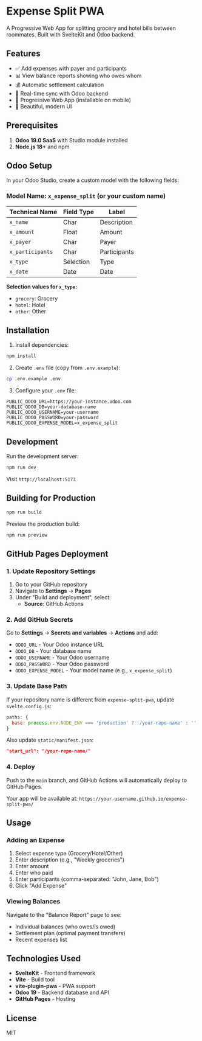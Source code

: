 # Expense Split PWA

A Progressive Web App for splitting grocery and hotel bills between roommates. Built with SvelteKit and Odoo backend.

## Features

- ✅ Add expenses with payer and participants
- 📊 View balance reports showing who owes whom
- 💰 Automatic settlement calculation
- 🔄 Real-time sync with Odoo backend
- 📱 Progressive Web App (installable on mobile)
- 🎨 Beautiful, modern UI

## Prerequisites

1. **Odoo 19.0 SaaS** with Studio module installed
2. **Node.js 18+** and npm

## Odoo Setup

In your Odoo Studio, create a custom model with the following fields:

### Model Name: `x_expense_split` (or your custom name)

| Technical Name | Field Type | Label |
|---------------|-----------|-------|
| `x_name` | Char | Description |
| `x_amount` | Float | Amount |
| `x_payer` | Char | Payer |
| `x_participants` | Char | Participants |
| `x_type` | Selection | Type |
| `x_date` | Date | Date |

**Selection values for `x_type`:**
- `grocery`: Grocery
- `hotel`: Hotel
- `other`: Other

## Installation

1. Install dependencies:
```sh
npm install
```

2. Create `.env` file (copy from `.env.example`):
```sh
cp .env.example .env
```

3. Configure your `.env` file:
```env
PUBLIC_ODOO_URL=https://your-instance.odoo.com
PUBLIC_ODOO_DB=your-database-name
PUBLIC_ODOO_USERNAME=your-username
PUBLIC_ODOO_PASSWORD=your-password
PUBLIC_ODOO_EXPENSE_MODEL=x_expense_split
```

## Development

Run the development server:
```sh
npm run dev
```

Visit `http://localhost:5173`

## Building for Production

```sh
npm run build
```

Preview the production build:
```sh
npm run preview
```

## GitHub Pages Deployment

### 1. Update Repository Settings

1. Go to your GitHub repository
2. Navigate to **Settings** → **Pages**
3. Under "Build and deployment", select:
   - **Source**: GitHub Actions

### 2. Add GitHub Secrets

Go to **Settings** → **Secrets and variables** → **Actions** and add:

- `ODOO_URL` - Your Odoo instance URL
- `ODOO_DB` - Your database name
- `ODOO_USERNAME` - Your Odoo username
- `ODOO_PASSWORD` - Your Odoo password
- `ODOO_EXPENSE_MODEL` - Your model name (e.g., `x_expense_split`)

### 3. Update Base Path

If your repository name is different from `expense-split-pwa`, update `svelte.config.js`:

```js
paths: {
  base: process.env.NODE_ENV === 'production' ? '/your-repo-name' : ''
}
```

Also update `static/manifest.json`:
```json
"start_url": "/your-repo-name/"
```

### 4. Deploy

Push to the `main` branch, and GitHub Actions will automatically deploy to GitHub Pages.

Your app will be available at: `https://your-username.github.io/expense-split-pwa/`

## Usage

### Adding an Expense

1. Select expense type (Grocery/Hotel/Other)
2. Enter description (e.g., "Weekly groceries")
3. Enter amount
4. Enter who paid
5. Enter participants (comma-separated: "John, Jane, Bob")
6. Click "Add Expense"

### Viewing Balances

Navigate to the "Balance Report" page to see:
- Individual balances (who owes/is owed)
- Settlement plan (optimal payment transfers)
- Recent expenses list

## Technologies Used

- **SvelteKit** - Frontend framework
- **Vite** - Build tool
- **vite-plugin-pwa** - PWA support
- **Odoo 19** - Backend database and API
- **GitHub Pages** - Hosting

## License

MIT
